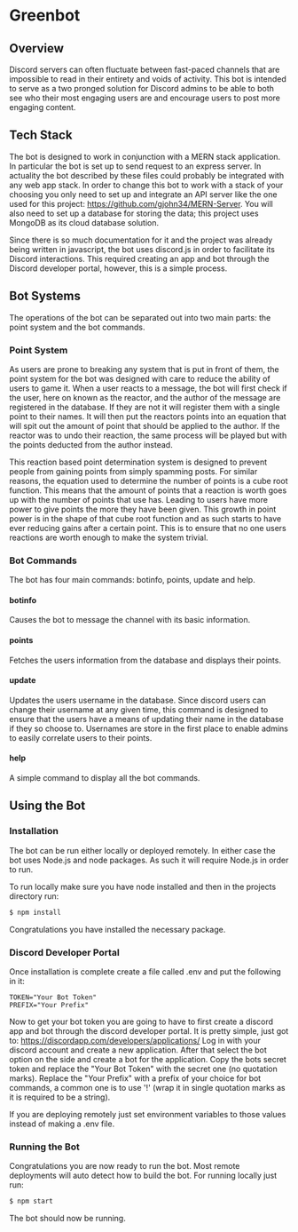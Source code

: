 
# Greenbot

## Overview

Discord servers can often fluctuate between fast-paced channels that are impossible to read in their entirety and voids of activity. This bot is intended to serve as a two pronged solution for Discord admins to be able to both see who their most engaging users are and encourage users to post more engaging content.

## Tech Stack

The bot is designed to work in conjunction with a MERN stack application. In particular the bot is set up to send request to an express server. In actuality the bot described by these files could probably be integrated with any web app stack. In order to change this bot to work with a stack of your choosing you only need to set up and integrate an API server like the one used for this project: <https://github.com/gjohn34/MERN-Server>. You will also need to set up a database for storing the data; this project uses MongoDB as its cloud database solution.

Since there is so much documentation for it and the project was already being written in javascript, the bot uses discord.js in order to facilitate its Discord interactions. This required creating an app and bot through the Discord developer portal, however, this is a simple process.

## Bot Systems

The operations of the bot can be separated out into two main parts: the point system and the bot commands.

### Point System

As users are prone to breaking any system that is put in front of them, the point system for the bot was designed with care to reduce the ability of users to game it. When a user reacts to a message, the bot will first check if the user, here on known as the reactor, and the author of the message are registered in the database. If they are not it will register them with a single point to their names. It will then put the reactors points into an equation that will spit out the amount of point that should be applied to the author. If the reactor was to undo their reaction, the same process will be played but with the points deducted from the author instead.

This reaction based point determination system is designed to prevent people from gaining points from simply spamming posts. For similar reasons, the equation used to determine the number of points is a cube root function. This means that the amount of points that a reaction is worth goes up with the number of points that use has. Leading to users have more power to give points the more they have been given. This growth in point power is in the shape of that cube root function and as such starts to have ever reducing gains after a certain point. This is to ensure that no one users reactions are worth enough to make the system trivial.

### Bot Commands

The bot has four main commands: botinfo, points, update and help.

#### botinfo

Causes the bot to message the channel with its basic information.

#### points

Fetches the users information from the database and displays their points.

#### update

Updates the users username in the database. Since discord users can change their username at any given time, this command is designed to ensure that the users have a means of updating their name in the database if they so choose to. Usernames are store in the first place to enable admins to easily correlate users to their points.

#### help

A simple command to display all the bot commands.

## Using the Bot

### Installation

The bot can be run either locally or deployed remotely. In either case the bot uses Node.js and node packages. As such it will require Node.js in order to run.

To run locally make sure you have node installed and then in the projects directory run:

 ```bash
 $ npm install
 ```

Congratulations you have installed the necessary package.

### Discord Developer Portal

Once installation is complete create a file called .env and put the following in it:

``` Text
TOKEN="Your Bot Token"
PREFIX="Your Prefix"
```

Now to get your bot token you are going to have to first create a discord app and bot through the discord developer portal. It is pretty simple, just got to: <https://discordapp.com/developers/applications/>
Log in with your discord account and create a new application. After that select the bot option on the side and create a bot for the application. Copy the bots secret token and replace the "Your Bot Token" with the secret one (no quotation marks). Replace the "Your Prefix" with a prefix of your choice for bot commands, a common one is to use '!' (wrap it in single quotation marks as it is required to be a string).

If you are deploying remotely just set environment variables to those values instead of making a .env file.

### Running the Bot

Congratulations you are now ready to run the bot. Most remote deployments will auto detect how to build the bot. For running locally just run:

 ```bash
 $ npm start
 ```

The bot should now be running.
